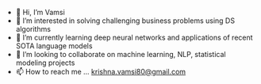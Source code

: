 - 👋 Hi, I’m Vamsi
- 👀 I’m interested in solving challenging business problems using DS algorithms
- 🌱 I’m currently learning deep neural networks and applications of recent SOTA language models
- 💞️ I’m looking to collaborate on machine learning, NLP, statistical modeling projects
- 📫 How to reach me ... krishna.vamsi80@gmail.com

<!---
vamsi7964/vamsi7964 is a ✨ special ✨ repository because its `README.md` (this file) appears on your GitHub profile.
You can click the Preview link to take a look at your changes.
--->
